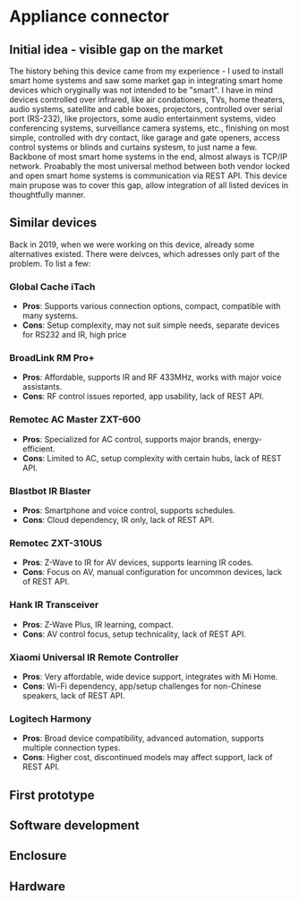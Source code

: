 # Appliance connector

## Initial idea - visible gap on the market

The history behing this device came from my experience - I used to install smart home systems and saw some market gap in integrating smart home devices which oryginally was not intended to be "smart". I have in mind devices controlled over infrared, like air condationers, TVs, home theaters, audio systems, satellite and cable boxes, projectors, controlled over serial port (RS-232), like projectors, some audio entertainment systems, video conferencing systems, surveillance camera systems, etc., finishing on most simple, controlled with dry contact, like garage and gate openers, access control systems or blinds and curtains systesm, to just name a few. Backbone of most smart home systems in the end, almost always is TCP/IP network. Proabably the most universal method between both vendor locked and open smart home systems is communication via REST API. This device main prupose was to cover this gap, allow integration of all listed devices in thoughtfully manner. 

## Similar devices

Back in 2019, when we were working on this device, already some alternatives existed. There were deivces, which adresses only part of the problem. To list a few:

### Global Cache iTach

- **Pros**: Supports various connection options, compact, compatible with many systems.
- **Cons**: Setup complexity, may not suit simple needs, separate devices for RS232 and IR, high price

### BroadLink RM Pro+

- **Pros**: Affordable, supports IR and RF 433MHz, works with major voice assistants.
- **Cons**: RF control issues reported, app usability, lack of REST API.

### Remotec AC Master ZXT-600

- **Pros**: Specialized for AC control, supports major brands, energy-efficient.
- **Cons**: Limited to AC, setup complexity with certain hubs, lack of REST API.

### Blastbot IR Blaster

- **Pros**: Smartphone and voice control, supports schedules.
- **Cons**: Cloud dependency, IR only, lack of REST API.

### Remotec ZXT-310US

- **Pros**: Z-Wave to IR for AV devices, supports learning IR codes.
- **Cons**: Focus on AV, manual configuration for uncommon devices, lack of REST API.

### Hank IR Transceiver

- **Pros**: Z-Wave Plus, IR learning, compact.
- **Cons**: AV control focus, setup technicality, lack of REST API.

### Xiaomi Universal IR Remote Controller

- **Pros**: Very affordable, wide device support, integrates with Mi Home.
- **Cons**: Wi-Fi dependency, app/setup challenges for non-Chinese speakers, lack of REST API.

### Logitech Harmony

- **Pros**: Broad device compatibility, advanced automation, supports multiple connection types.
- **Cons**: Higher cost, discontinued models may affect support, lack of REST API.



## First prototype





## Software development



## Enclosure



## Hardware


## 
